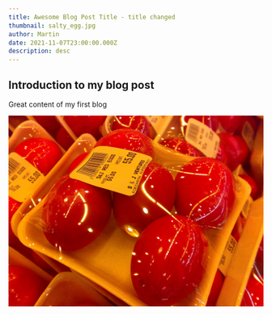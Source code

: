 ```yaml
---
title: Awesome Blog Post Title - title changed
thumbnail: salty_egg.jpg
author: Martin
date: 2021-11-07T23:00:00.000Z
description: desc
---
```


## Introduction to my blog post

Great content of my first blog

![Chinese Salty Egg](./salty_egg.jpg)

